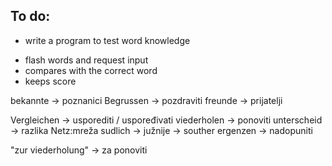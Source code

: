 
## To do:
* write a program to test word knowledge 
- flash words and request input 
- compares with the correct word 
- keeps score 

bekannte -> poznanici 
Begrussen -> pozdraviti
freunde -> prijatelji

Vergleichen -> usporediti / uspoređivati 
viederholen -> ponoviti
unterscheid -> razlika 
Netz:mreža
sudlich -> južnije -> souther 
ergenzen -> nadopuniti 
 
"zur viederholung" -> za ponoviti 